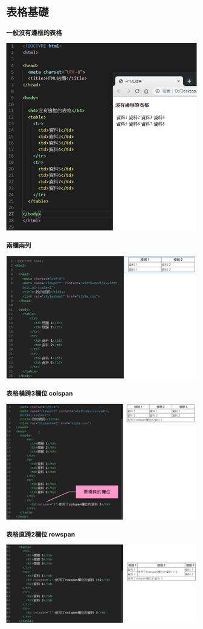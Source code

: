 # 表格基礎

### 一般沒有邊框的表格

![](../../.gitbook/assets/image%20%2847%29.png)

### 兩欄兩列

![](../../.gitbook/assets/image%20%2899%29.png)

### 表格橫跨3欄位 colspan

![](../../.gitbook/assets/image%20%2889%29.png)

### 表格直跨2欄位 rowspan

![](../../.gitbook/assets/image%20%2895%29.png)

